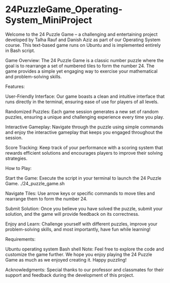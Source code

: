 # 24PuzzleGame_Operating-System_MiniProject
Welcome to the 24 Puzzle Game – a challenging and entertaining project developed by Talha Rauf and Danish Aziz as part of our Operating System course. This text-based game runs on Ubuntu and is implemented entirely in Bash script.


Game Overview:
The 24 Puzzle Game is a classic number puzzle where the goal is to rearrange a set of numbered tiles to form the number 24. The game provides a simple yet engaging way to exercise your mathematical and problem-solving skills.

Features:

User-Friendly Interface: Our game boasts a clean and intuitive interface that runs directly in the terminal, ensuring ease of use for players of all levels.

Randomized Puzzles: Each game session generates a new set of random puzzles, ensuring a unique and challenging experience every time you play.

Interactive Gameplay: Navigate through the puzzle using simple commands and enjoy the interactive gameplay that keeps you engaged throughout the session.

Score Tracking: Keep track of your performance with a scoring system that rewards efficient solutions and encourages players to improve their solving strategies.

How to Play:

Start the Game: Execute the script in your terminal to launch the 24 Puzzle Game.
./24_puzzle_game.sh

Navigate Tiles: Use arrow keys or specific commands to move tiles and rearrange them to form the number 24.

Submit Solution: Once you believe you have solved the puzzle, submit your solution, and the game will provide feedback on its correctness.

Enjoy and Learn: Challenge yourself with different puzzles, improve your problem-solving skills, and most importantly, have fun while learning!

Requirements:

Ubuntu operating system
Bash shell
Note:
Feel free to explore the code and customize the game further. We hope you enjoy playing the 24 Puzzle Game as much as we enjoyed creating it. Happy puzzling!

Acknowledgments:
Special thanks to our professor and classmates for their support and feedback during the development of this project.
